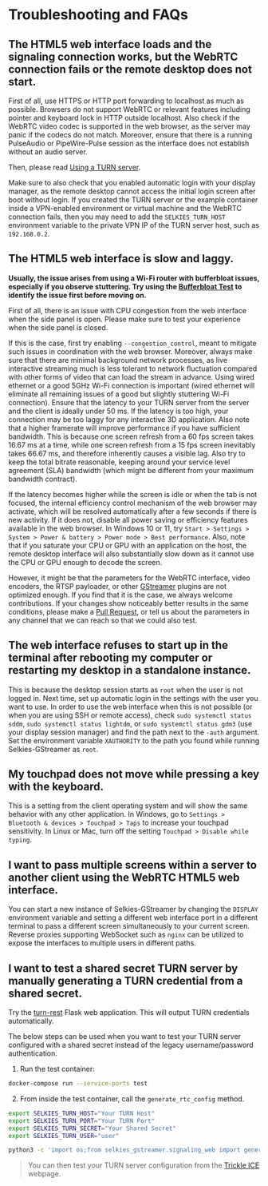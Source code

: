 # Troubleshooting and FAQs

## The HTML5 web interface loads and the signaling connection works, but the WebRTC connection fails or the remote desktop does not start.

First of all, use HTTPS or HTTP port forwarding to localhost as much as possible. Browsers do not support WebRTC or relevant features including pointer and keyboard lock in HTTP outside localhost. Also check if the WebRTC video codec is supported in the web browser, as the server may panic if the codecs do not match. Moreover, ensure that there is a running PulseAudio or PipeWire-Pulse session as the interface does not establish without an audio server.

Then, please read [Using a TURN server](firewall.md).

Make sure to also check that you enabled automatic login with your display manager, as the remote desktop cannot access the initial login screen after boot without login. If you created the TURN server or the example container inside a VPN-enabled environment or virtual machine and the WebRTC connection fails, then you may need to add the `SELKIES_TURN_HOST` environment variable to the private VPN IP of the TURN server host, such as `192.168.0.2`.

## The HTML5 web interface is slow and laggy.

**Usually, the issue arises from using a Wi-Fi router with bufferbloat issues, especially if you observe stuttering. Try using the [Bufferbloat Test](https://www.waveform.com/tools/bufferbloat) to identify the issue first before moving on.**

First of all, there is an issue with CPU congestion from the web interface when the side panel is open. Please make sure to test your experience when the side panel is closed.

If this is the case, first try enabling `--congestion_control`, meant to mitigate such issues in coordination with the web browser. Moreover, always make sure that there are minimal background network processes, as live interactive streaming much is less tolerant to network fluctuation compared with other forms of video that can load the stream in advance. Using wired ethernet or a good 5GHz Wi-Fi connection is important (wired ethernet will eliminate all remaining issues of a good but slightly stuttering Wi-Fi connection). Ensure that the latency to your TURN server from the server and the client is ideally under 50 ms. If the latency is too high, your connection may be too laggy for any interactive 3D application. Also note that a higher framerate will improve performance if you have sufficient bandwidth. This is because one screen refresh from a 60 fps screen takes 16.67 ms at a time, while one screen refresh from a 15 fps screen inevitably takes 66.67 ms, and therefore inherently causes a visible lag. Also try to keep the total bitrate reasonable, keeping around your service level agreement (SLA) bandwidth (which might be different from your maximum bandwidth contract).

If the latency becomes higher while the screen is idle or when the tab is not focused, the internal efficiency control mechanism of the web browser may activate, which will be resolved automatically after a few seconds if there is new activity. If it does not, disable all power saving or efficiency features available in the web browser. In Windows 10 or 11, try `Start > Settings > System > Power & battery > Power mode > Best performance`. Also, note that if you saturate your CPU or GPU with an application on the host, the remote desktop interface will also substantially slow down as it cannot use the CPU or GPU enough to decode the screen.

However, it might be that the parameters for the WebRTC interface, video encoders, the RTSP payloader, or other [GStreamer](https://gstreamer.freedesktop.org) plugins are not optimized enough. If you find that it is the case, we always welcome contributions. If your changes show noticeably better results in the same conditions, please make a [Pull Request](https://github.com/selkies-project/selkies-gstreamer/pulls), or tell us about the parameters in any channel that we can reach so that we could also test.

## The web interface refuses to start up in the terminal after rebooting my computer or restarting my desktop in a standalone instance.

This is because the desktop session starts as `root` when the user is not logged in. Next time, set up automatic login in the settings with the user you want to use. In order to use the web interface when this is not possible (or when you are using SSH or remote access), check `sudo systemctl status sddm`, `sudo systemctl status lightdm`, or `sudo systemctl status gdm3` (use your display session manager) and find the path next to the `-auth` argument. Set the environment variable `XAUTHORITY` to the path you found while running Selkies-GStreamer as `root`.

## My touchpad does not move while pressing a key with the keyboard.

This is a setting from the client operating system and will show the same behavior with any other application. In Windows, go to `Settings > Bluetooth & devices > Touchpad > Taps` to increase your touchpad sensitivity. In Linux or Mac, turn off the setting `Touchpad > Disable while typing`.

## I want to pass multiple screens within a server to another client using the WebRTC HTML5 web interface.

You can start a new instance of Selkies-GStreamer by changing the `DISPLAY` environment variable and setting a different web interface port in a different terminal to pass a different screen simultaneously to your current screen. Reverse proxies supporting WebSocket such as `nginx` can be utilized to expose the interfaces to multiple users in different paths.

## I want to test a shared secret TURN server by manually generating a TURN credential from a shared secret.

Try the [turn-rest](/addons/turn-rest) Flask web application. This will output TURN credentials automatically.

The below steps can be used when you want to test your TURN server configured with a shared secret instead of the legacy username/password authentication.

1. Run the test container:

```bash
docker-compose run --service-ports test
```

2. From inside the test container, call the `generate_rtc_config` method.

```bash
export SELKIES_TURN_HOST="Your TURN Host"
export SELKIES_TURN_PORT="Your TURN Port"
export SELKIES_TURN_SECRET="Your Shared Secret"
export SELKIES_TURN_USER="user"

python3 -c 'import os;from selkies_gstreamer.signaling_web import generate_rtc_config; print(generate_rtc_config(os.environ["SELKIES_TURN_HOST"], os.environ["SELKIES_TURN_PORT"], os.environ["SELKIES_TURN_SECRET"], os.environ["SELKIES_TURN_USER"]))'
```

> You can then test your TURN server configuration from the [Trickle ICE](https://webrtc.github.io/samples/src/content/peerconnection/trickle-ice/) webpage.
